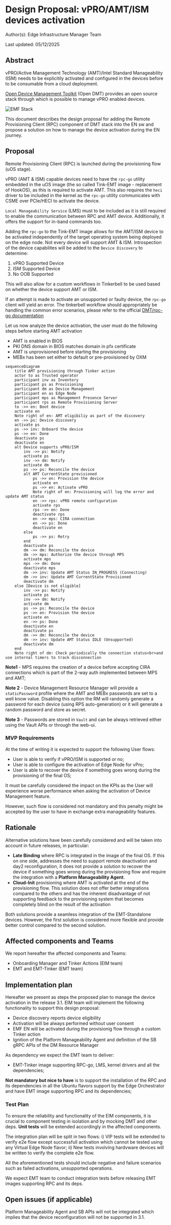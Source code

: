 # Design Proposal: vPRO/AMT/ISM devices activation

Author(s): Edge Infrastructure Manager Team

Last updated: 05/12/2025

## Abstract

vPRO/Active Management Technology (AMT)/Intel Standard Manageability (ISM) needs to be explicitily activated and
configured in the devices before to be consumable from a cloud deployment.

[Open Device Management Toolkit](https://device-management-toolkit.github.io/docs/2.27/GetStarted/overview/) (Open DMT)
provides an open source stack through which is possible to manage vPRO enabled devices.

![EMF Stack](./images/specs/stack.svg)

This document describes the design proposal for adding the Remote Provisioning Client (RPC) component of DMT stack into
the EN sw and propose a solution on how to manage the device activation during the EN journey.

## Proposal

Remote Provisioning Client (RPC) is launched during the provisioning flow (uOS stage).

vPRO (AMT & ISM) capable devices need to have the `rpc-go` utility embedded in the uOS image (the so called
Tink-EMT image - replacement of HookOS), as this is required to activate AMT. This also requires the `heci` driver to
be included in the kernel as the `rpc-go` utility communicates with CSME over PCIe/HECI to activate the device.

`Local Manageability Service` (LMS) must to be included as it is still required to enable the communication between RPC
and AMT device. Additionally, it offers the support for in-band commands too.

Adding the `rpc-go` to the Tink-EMT image allows for the AMT/ISM device to be activated independently of the target
operating system being deployed on the edge node. Not every device will support AMT & ISM. Introspection of the device
capabilites will be added to the `Device Discovery` to determine:

1. vPRO Supported Device
2. ISM Supported Device
3. No OOB Supported

This will also allow for a custom workflows in Tinkerbell to be used based on whether the device support AMT or ISM.

If an attempt is made to activate an unsupported or faulty device, the `rpc-go` client will yield an error. The
tinkerbell workflow should appropriately be handling the common error scenarios, please refer to the official
[DMT/rpc-go documentation](https://device-management-toolkit.github.io/docs/2.27/Reference/RPC/libraryRPC/#rpc-error-code-charts)

Let us now analyze the device activation, the user must do the following steps before starting AMT activation

- AMT is enabled in BIOS
- PKI DNS domain in BIOS matches domain in pfx certificate
- AMT is unprovisioned before starting the provisioning
- MEBx has been set either to default or pre-provisioned by OXM

```mermaid
sequenceDiagram
    title AMT provisioning through Tinker action
    actor to as Trusted operator
    participant inv as Inventory
    participant ps as Provisioning
    participant dm as Device Management
    participant en as Edge Node
    participant mps as Management Presence Server
    participant rps as Remote Provisioning Server
    to ->> en: Boot device
    activate en
    Note right of en: AMT eligibiliy as part of the discovery
    en ->> ps: Device discovery
    activate ps
    ps ->> inv: Onboard the device
    ps ->> en: Done
    deactivate ps
    deactivate en
    alt Device supports vPRO/ISM
        inv ->> ps: Notify
        activate ps
        inv ->> dm: Notify
        activate dm
        ps ->> ps: Reconcile the device
        alt AMT CurrentState provisioned
            ps ->> en: Provision the device
            activate en
            ps ->> en: Activate vPRO
            Note right of en: Provisioning will log the error and update AMT status
            en ->> rps: vPRO remote configuration
            activate rps
            rps ->> en: Done
            deactivate rps
            en ->> mps: CIRA connection
            en ->> ps: Done
            deactivate en
        else
            ps ->> ps: Retry
        end
        deactivate ps
        dm ->> dm: Reconcile the device
        dm ->> mps: Authorize the device through MPS
        activate mps
        mps ->> dm: Done
        deactivate mps
        dm ->> inv: Update AMT Status IN_PROGRESS (Connecting)
        dm ->> inv: Update AMT CurrentState Provisioned
        deactivate dm
    else [Device is not eligible]
        inv ->> ps: Notify
        activate ps
        inv ->> dm: Notify
        activate dm
        ps ->> ps: Reconcile the device
        ps ->> en: Provision the device
        activate en
        en ->> ps: Done
        deactivate en
        deactivate ps
        dm ->> dm: Reconcile the device
        dm ->> inv: Update AMT Status IDLE (Unsupported)
        deactivate dm
    end
    Note right of dm: Check periodically the connection status<br>and use internal timers to track disconnection
```

**Note1** - MPS requires the creation of a device before accepting CIRA connections which is part of the 2-way auth
implemented between MPS and AMT;

**Note 2** - Device Management Resource Manager will provide a `staticPassword` profile where the AMT and MEBx
passwords are set to a well know value. Disabling this option the RM will randomly generate a password for each device (using RPS auto-generation) or it will generate a random password and store as secret.

**Note 3** - Passwords are stored in `Vault` and can be always retrieved either using the Vault APIs or through the
web-ui.

### MVP Requirements

At the time of writing it is expected to support the following User flows:

- User is able to verify if vPRO/ISM is supported or no;
- User is able to configure the activation of Edge Node for vPro;
- User is able to recover the device if something goes wrong during the provisioning of the final OS;

It must be carefully considered the impact on the KPIs as the User will experience worse performance when asking the
activation of Device Management feature.

However, such flow is considered not mandatory and this penalty might be accepted by the user to have in exchange extra
manageability features.

## Rationale

Alternative solutions have been carefully considered and will be taken into account in future releases, in particular:

- **Late Binding** where RPC is integrated in the image of the final OS. If this on one side, addresses the need to
support remote deactivation and day2 reconfiguration, it does not provide a solution to recover the device if something
goes wrong during the provisioning flow and require the integration with a **Platform Manageability Agent**.
- **Cloud-Init** provisioning where AMT is activated at the end of the provisioning flow. This solution does not offer
better integrations compared to the others and has the inherent disadvantage of not supporting feedback to the
provisioning system that becomes completely blind on the result of the activation

Both solutions provide a seamless integration of the EMT-Standalone devices. However, the first solution is considered
more flexible and provide better control compared to the second solution.

## Affected components and Teams

We report hereafter the affected components and Teams:

- Onboarding Manager and Tinker Actions (EIM team)
- EMT and EMT-Tinker (EMT team)

## Implementation plan

Hereafter we present as steps the proposed plan to manage the device activation in the release 3.1. EIM team will
implement the following functionality to support this design proposal:

- Device discovery reports device eligibility
- Activation will be always performed without user consent
- EMF EN will be activated during the provisionig flow through a custom Tinker action
- Ignition of the Platform Manageability Agent and definition of the SB gRPC APIs of the DM Resource Manager

As dependency we expect the EMT team to deliver:

- EMT-Tinker image supporting RPC-go, LMS, kernel drivers and all the dependencies;

**Not mandatory but nice to have** is to support the installation of the RPC and its dependencies in all the Ubuntu
flavors support by the Edge Orchestrator and have EMT image supporting RPC and its dependencies;

### Test Plan

To ensure the reliability and functionality of the EIM components, it is crucial to component testing in isolation and
by mocking DMT and other deps. **Unit tests** will be extended accordingly in the affected components.

The integration plan will be split in two flows: i) VIP tests will be extended to verify e2e flow except successfull
activation which cannot be tested using any Virtual Edge Node flavor; ii) New tests involving hardvware devices will be
written to verify the complete e2e flow.

All the aforementioned tests should include negative and failure scenarios such as failed activations, unsupported
operations.

We expect EMT team to conduct integration tests before releasing EMT images supporting RPC and its deps.

## Open issues (if applicable)

Platform Manageability Agent and SB APIs will not be integrated which implies that the device reconfiguration will not
be supported in 3.1.
